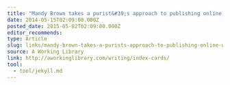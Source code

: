 ```yaml
---
title: "Mandy Brown takes a purist&#39;s approach to publishing online, with Jekyll"
date: 2014-05-15T02:09:00.000Z
posted_date: 2015-05-02T02:09:00.000Z
editor_recommends:
type: Article
slug: links/mandy-brown-takes-a-purists-approach-to-publishing-online-with-jekyll
source: A Working Library
link: http://aworkinglibrary.com/writing/index-cards/
tool:
  - tool/jekyll.md
---
```






